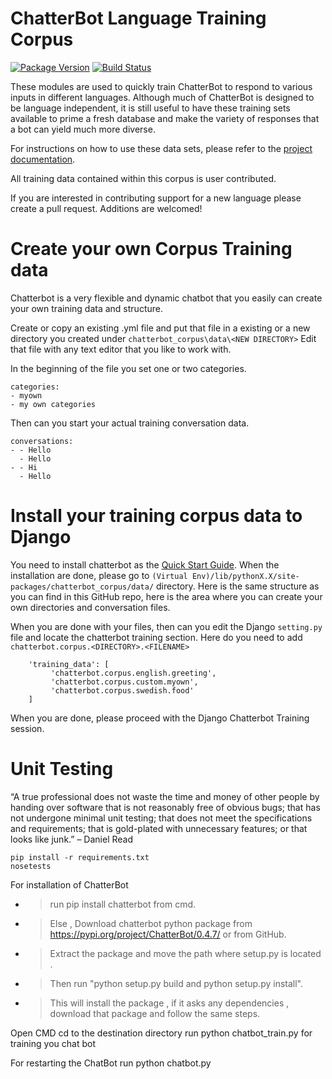 # ChatterBot Language Training Corpus

[![Package Version](https://img.shields.io/pypi/v/chatterbot-corpus.svg)](https://pypi.python.org/pypi/chatterbot-corpus/)
[![Build Status](https://travis-ci.org/gunthercox/chatterbot-corpus.svg?branch=master)](https://travis-ci.org/gunthercox/chatterbot-corpus)

These modules are used to quickly train ChatterBot to respond to various inputs in different languages.
Although much of ChatterBot is designed to be language independent, it is still useful to have these
training sets available to prime a fresh database and make the variety of responses that a bot can yield
much more diverse.

For instructions on how to use these data sets, please refer to the [project documentation](http://chatterbot.readthedocs.io/en/latest/training.html#training-with-corpus-data).

All training data contained within this corpus is user contributed.

If you are interested in contributing support for a new language please create a pull request. Additions are welcomed!

# Create your own Corpus Training data

Chatterbot is a very flexible and dynamic chatbot that you easily can create your own training data and structure.

Create or copy an existing .yml file and put that file in a existing or a new directory you created under `chatterbot_corpus\data\<NEW DIRECTORY>`
Edit that file with any text editor that you like to work with.

In the beginning of the file you set one or two categories.
```
categories:
- myown
- my own categories
````

Then can you start your actual training conversation data.

```
conversations:
- - Hello
  - Hello
- - Hi
  - Hello
```

# Install your training corpus data to Django
You need to install chatterbot as the [Quick Start Guide](http://chatterbot.readthedocs.io/en/stable/quickstart.html).
When the installation are done, please go to `(Virtual Env)/lib/pythonX.X/site-packages/chatterbot_corpus/data/` directory.
Here is the same structure as you can find in this GitHub repo, here is the area where you can create your own directories and conversation files.

When you are done with your files, then can you edit the Django `setting.py` file and locate the chatterbot training section. 
Here do you need to add `chatterbot.corpus.<DIRECTORY>.<FILENAME>`

```
    'training_data': [
         'chatterbot.corpus.english.greeting',
         'chatterbot.corpus.custom.myown',
         'chatterbot.corpus.swedish.food'
    ]
```

When you are done, please proceed with the Django Chatterbot Training session. 

# Unit Testing

“A true professional does not waste the time and money of other people by handing over software that is not reasonably free of obvious bugs; that has not undergone minimal unit testing; that does not meet the specifications and requirements; that is gold-plated with unnecessary features; or that looks like junk.” – Daniel Read

```
pip install -r requirements.txt
nosetests
```



For installation of ChatterBot
- > run pip install chatterbot from cmd.
- > Else , Download chatterbot python package from https://pypi.org/project/ChatterBot/0.4.7/ or from GitHub.
- > Extract the package and move the path where setup.py is located .
- > Then run "python setup.py build and python setup.py install". 
- > This will install the package , if it asks any dependencies , download that package and follow the same steps.﻿
 
Open CMD cd to the destination directory
run python chatbot_train.py for training you chat bot

For restarting the ChatBot run python chatbot.py 
